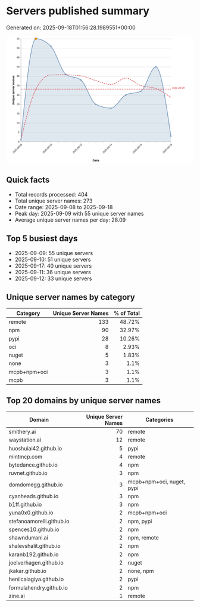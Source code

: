 # Servers published summary

Generated on: 2025-09-18T01:56:28.1989551+00:00

![Unique servers per day](servers-per-day.svg)

## Quick facts
- Total records processed: 404
- Total unique server names: 273
- Date range: 2025-09-08 to 2025-09-18
- Peak day: 2025-09-09 with 55 unique server names
- Average unique server names per day: 28.09

## Top 5 busiest days
- 2025-09-09: 55 unique servers
- 2025-09-10: 51 unique servers
- 2025-09-17: 40 unique servers
- 2025-09-11: 36 unique servers
- 2025-09-12: 33 unique servers

## Unique server names by category

| Category | Unique Server Names | % of Total |
|----------|---------------------:|-----------:|
| remote | 133 | 48.72% |
| npm | 90 | 32.97% |
| pypi | 28 | 10.26% |
| oci | 8 | 2.93% |
| nuget | 5 | 1.83% |
| none | 3 | 1.1% |
| mcpb+npm+oci | 3 | 1.1% |
| mcpb | 3 | 1.1% |

## Top 20 domains by unique server names

| Domain | Unique Server Names | Categories |
|--------|---------------------:|------------|
| smithery.ai | 70 | remote |
| waystation.ai | 12 | remote |
| huoshuiai42.github.io | 5 | pypi |
| mintmcp.com | 4 | remote |
| bytedance.github.io | 4 | npm |
| ruvnet.github.io | 3 | npm |
| domdomegg.github.io | 3 | mcpb+npm+oci, nuget, pypi |
| cyanheads.github.io | 3 | npm |
| b1ff.github.io | 3 | npm |
| yuna0x0.github.io | 2 | mcpb+npm+oci |
| stefanoamorelli.github.io | 2 | npm, pypi |
| spences10.github.io | 2 | npm |
| shawndurrani.ai | 2 | npm, remote |
| shalevshalit.github.io | 2 | npm |
| karanb192.github.io | 2 | npm |
| joelverhagen.github.io | 2 | nuget |
| jkakar.github.io | 2 | none, npm |
| henilcalagiya.github.io | 2 | pypi |
| formulahendry.github.io | 2 | npm |
| zine.ai | 1 | remote |
